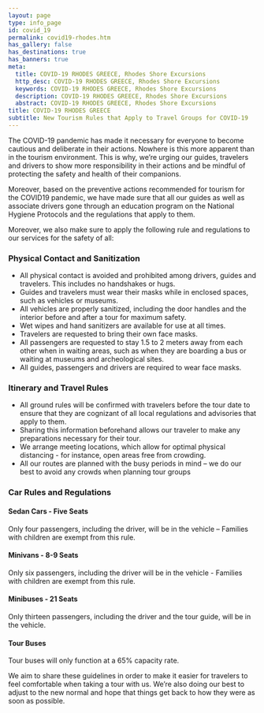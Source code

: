 ```yaml
---
layout: page
type: info_page
id: covid_19
permalink: covid19-rhodes.htm
has_gallery: false
has_destinations: true
has_banners: true
meta:
  title: COVID-19 RHODES GREECE, Rhodes Shore Excursions
  http_desc: COVID-19 RHODES GREECE, Rhodes Shore Excursions
  keywords: COVID-19 RHODES GREECE, Rhodes Shore Excursions
  description: COVID-19 RHODES GREECE, Rhodes Shore Excursions
  abstract: COVID-19 RHODES GREECE, Rhodes Shore Excursions
title: COVID-19 RHODES GREECE
subtitle: New Tourism Rules that Apply to Travel Groups for COVID-19
---
```

The COVID-19 pandemic has made it necessary for everyone to become cautious and deliberate in their actions. Nowhere is this more apparent than in the tourism environment. This is why, we’re urging our guides, travelers and drivers to show more responsibility in their actions and be mindful of protecting the safety and health of their companions.

Moreover, based on the preventive actions recommended for tourism for the COVID19 pandemic, we have made sure that all our guides as well as associate drivers gone through an education program on the National Hygiene Protocols and the regulations that apply to them.

Moreover, we also make sure to apply the following rule and regulations to our services for the safety of all:

### Physical Contact and Sanitization

- All physical contact is avoided and prohibited among drivers, guides and travelers. This includes no handshakes or hugs.
- Guides and travelers must wear their masks while in enclosed spaces, such as vehicles or museums.
- All vehicles are properly sanitized, including the door handles and the interior before and after a tour for maximum safety.
- Wet wipes and hand sanitizers are available for use at all times.
- Travelers are requested to bring their own face masks.
- All passengers are requested to stay 1.5 to 2 meters away from each other when in waiting areas, such as when they are boarding a bus or waiting at museums and archeological sites.
- All guides, passengers and drivers are required to wear face masks.

### Itinerary and Travel Rules

- All ground rules will be confirmed with travelers before the tour date to ensure that they are cognizant of all local regulations and advisories that apply to them.
- Sharing this information beforehand allows our traveler to make any preparations necessary for their tour.
- We arrange meeting locations, which allow for optimal physical distancing - for instance, open areas free from crowding.
- All our routes are planned with the busy periods in mind – we do our best to avoid any crowds when planning tour groups

### Car Rules and Regulations

#### Sedan Cars - Five Seats

Only four passengers, including the driver, will be in the vehicle – Families with children are exempt from this rule.

#### Minivans - 8-9 Seats

Only six passengers, including the driver will be in the vehicle - Families with children are exempt from this rule.

#### Minibuses - 21 Seats

Only thirteen passengers, including the driver and the tour guide, will be in the vehicle.

#### Tour Buses

Tour buses will only function at a 65% capacity rate.

We aim to share these guidelines in order to make it easier for travelers to feel comfortable when taking a tour with us. We’re also doing our best to adjust to the new normal and hope that things get back to how they were as soon as possible.